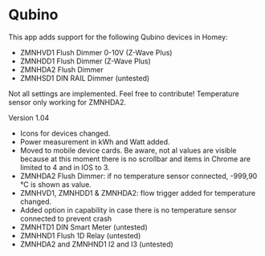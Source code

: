 ﻿# Qubino

This app adds support for the following Qubino devices in Homey:

* ZMNHVD1 Flush Dimmer 0-10V (Z-Wave Plus)
* ZMNHDD1 Flush Dimmer (Z-Wave Plus)
* ZMNHDA2 Flush Dimmer
* ZMNHSD1 DIN RAIL Dimmer (untested)

Not all settings are implemented. Feel free to contribute!
Temperature sensor only working for ZMNHDA2.

Version 1.04

* Icons for devices changed.
* Power measurement in kWh and Watt added.
* Moved to mobile device cards. Be aware, not al values are visible because at this moment there is no scrollbar and items in Chrome are limited to 4 and in IOS to 3.
* ZMNHDA2 Flush Dimmer: if no temperature sensor connected, -999,90 °C is shown as value.
* ZMNHVD1, ZMNHDD1 & ZMNHDA2: flow trigger added for temperature changed.
* Added option in capability in case there is no temperature sensor connected to prevent crash
* ZMNHTD1 DIN Smart Meter (untested)
* ZMNHND1 Flush 1D Relay (untested)
* ZMNHDA2 and ZMNHND1 I2 and I3 (untested)
